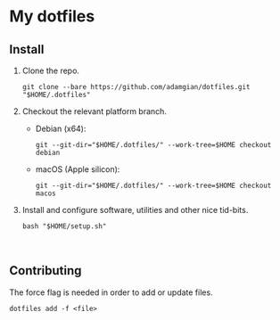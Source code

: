 # My dotfiles


## Install

1. Clone the repo.
    ```shell
    git clone --bare https://github.com/adamgian/dotfiles.git "$HOME/.dotfiles"
    ```
    
2. Checkout the relevant platform branch.
    - Debian (x64):
        ```shell
        git --git-dir="$HOME/.dotfiles/" --work-tree=$HOME checkout debian
        ```
        
    - macOS (Apple silicon):
        ```shell
        git --git-dir="$HOME/.dotfiles/" --work-tree=$HOME checkout macos
        ```
        
3. Install and configure software, utilities and other nice tid-bits.
    ```shell
    bash "$HOME/setup.sh"
    ```
<br>


## Contributing

The force flag is needed in order to add or update files.

```shell
dotfiles add -f <file>
```

